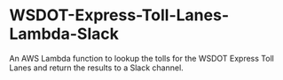 # WSDOT-Express-Toll-Lanes-Lambda-Slack
An AWS Lambda function to lookup the tolls for the WSDOT Express Toll Lanes and return the results to a Slack channel.
